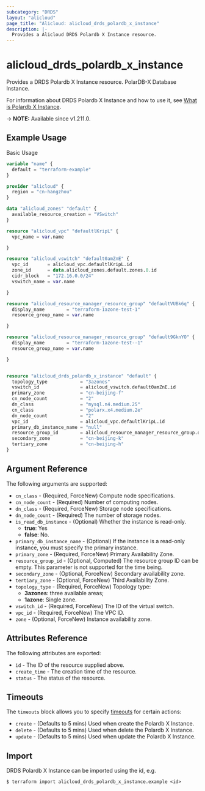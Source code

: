 ```yaml
---
subcategory: "DRDS"
layout: "alicloud"
page_title: "Alicloud: alicloud_drds_polardb_x_instance"
description: |-
  Provides a Alicloud DRDS Polardb X Instance resource.
---
```


# alicloud_drds_polardb_x_instance

Provides a DRDS Polardb X Instance resource. PolarDB-X Database Instance.

For information about DRDS Polardb X Instance and how to use it, see [What is Polardb X Instance](https://www.alibabacloud.com/help/en/).

-> **NOTE:** Available since v1.211.0.

## Example Usage

Basic Usage

```terraform
variable "name" {
  default = "terraform-example"
}

provider "alicloud" {
  region = "cn-hangzhou"
}

data "alicloud_zones" "default" {
  available_resource_creation = "VSwitch"
}

resource "alicloud_vpc" "defaultlKripL" {
  vpc_name = var.name

}

resource "alicloud_vswitch" "default0amZnE" {
  vpc_id       = alicloud_vpc.defaultlKripL.id
  zone_id      = data.alicloud_zones.default.zones.0.id
  cidr_block   = "172.16.0.0/24"
  vswitch_name = var.name

}

resource "alicloud_resource_manager_resource_group" "defaultVUBk6q" {
  display_name        = "terraform-1azone-test-1"
  resource_group_name = var.name

}

resource "alicloud_resource_manager_resource_group" "default9GknYO" {
  display_name        = "terraform-1azone-test--1"
  resource_group_name = var.name

}


resource "alicloud_drds_polardb_x_instance" "default" {
  topology_type            = "3azones"
  vswitch_id               = alicloud_vswitch.default0amZnE.id
  primary_zone             = "cn-beijing-f"
  cn_node_count            = "2"
  dn_class                 = "mysql.n4.medium.25"
  cn_class                 = "polarx.x4.medium.2e"
  dn_node_count            = "2"
  vpc_id                   = alicloud_vpc.defaultlKripL.id
  primary_db_instance_name = "null"
  resource_group_id        = alicloud_resource_manager_resource_group.defaultVUBk6q.id
  secondary_zone           = "cn-beijing-k"
  tertiary_zone            = "cn-beijing-h"
}
```

## Argument Reference

The following arguments are supported:
* `cn_class` - (Required, ForceNew) Compute node specifications.
* `cn_node_count` - (Required) Number of computing nodes.
* `dn_class` - (Required, ForceNew) Storage node specifications.
* `dn_node_count` - (Required) The number of storage nodes.
* `is_read_db_instance` - (Optional) Whether the instance is read-only.
  - **true**: Yes
  - **false**: No.
* `primary_db_instance_name` - (Optional) If the instance is a read-only instance, you must specify the primary instance.
* `primary_zone` - (Required, ForceNew) Primary Availability Zone.
* `resource_group_id` - (Optional, Computed) The resource group ID can be empty. This parameter is not supported for the time being.
* `secondary_zone` - (Optional, ForceNew) Secondary availability zone.
* `tertiary_zone` - (Optional, ForceNew) Third Availability Zone.
* `topology_type` - (Required, ForceNew) Topology type:
  - **3azones**: three available areas;
  - **1azone**: Single zone.
* `vswitch_id` - (Required, ForceNew) The ID of the virtual switch.
* `vpc_id` - (Required, ForceNew) The VPC ID.
* `zone` - (Optional, ForceNew) Instance availability zone.

## Attributes Reference

The following attributes are exported:
* `id` - The ID of the resource supplied above.
* `create_time` - The creation time of the resource.
* `status` - The status of the resource.

## Timeouts

The `timeouts` block allows you to specify [timeouts](https://www.terraform.io/docs/configuration-0-11/resources.html#timeouts) for certain actions:
* `create` - (Defaults to 5 mins) Used when create the Polardb X Instance.
* `delete` - (Defaults to 5 mins) Used when delete the Polardb X Instance.
* `update` - (Defaults to 5 mins) Used when update the Polardb X Instance.

## Import

DRDS Polardb X Instance can be imported using the id, e.g.

```shell
$ terraform import alicloud_drds_polardb_x_instance.example <id>
```